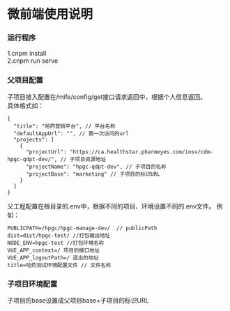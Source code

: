 # 微前端使用说明

### 运行程序

1.cnpm install  
2.cnpm run serve

### 父项目配置

子项目接入配置在/mife/config/get接口请求返回中，根据个人信息返回。  
具体格式如：  
```
{
  "title": "哈药营销平台", // 平台名称
  "defaultAppUrl": "", // 第一次访问的url
  "projects": [
    {
      "projectUrl": "https://ca.healthstar.pharmeyes.com/insv/cdm-hpgc-qdpt-dev/", // 子项目资源地址
      "projectName": "hpgc-qdpt-dev", // 子项目的名称
      "projectBase": "marketing" // 子项目的标识URL
    }
  ]
}
```
父工程配置在根目录的.env中，根据不同的项目、环境设置不同的.env文件。
例如：
```
PUBLICPATH=/hpgc/hpgc-manage-dev/  // publicPath
dist=dist/hpgc-test/ //打包输出地址
NODE_ENV=hpgc-test //打包环境名称
VUE_APP_context=/ 项目的接口地址
VUE_APP_logoutPath=/ 退出的地址
title=哈药测试环境配置文件 // 文件名称
```

### 子项目环境配置
子项目的base设置成父项目base+子项目的标识URL
